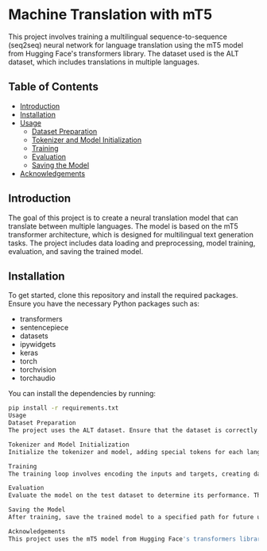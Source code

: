# Machine Translation with mT5

This project involves training a multilingual sequence-to-sequence (seq2seq) neural network for language translation using the mT5 model from Hugging Face's transformers library. The dataset used is the ALT dataset, which includes translations in multiple languages.

## Table of Contents
- [Introduction](#introduction)
- [Installation](#installation)
- [Usage](#usage)
  - [Dataset Preparation](#dataset-preparation)
  - [Tokenizer and Model Initialization](#tokenizer-and-model-initialization)
  - [Training](#training)
  - [Evaluation](#evaluation)
  - [Saving the Model](#saving-the-model)
- [Acknowledgements](#acknowledgements)

## Introduction
The goal of this project is to create a neural translation model that can translate between multiple languages. The model is based on the mT5 transformer architecture, which is designed for multilingual text generation tasks. The project includes data loading and preprocessing, model training, evaluation, and saving the trained model.

## Installation
To get started, clone this repository and install the required packages. Ensure you have the necessary Python packages such as:

- transformers
- sentencepiece
- datasets
- ipywidgets
- keras
- torch
- torchvision
- torchaudio

You can install the dependencies by running:

```bash
pip install -r requirements.txt
Usage
Dataset Preparation
The project uses the ALT dataset. Ensure that the dataset is correctly loaded and split into training and testing sets.

Tokenizer and Model Initialization
Initialize the tokenizer and model, adding special tokens for each language.

Training
The training loop involves encoding the inputs and targets, creating data generators, and training the model with checkpoints. The optimizer and learning rate scheduler are also set up to manage the training process.

Evaluation
Evaluate the model on the test dataset to determine its performance. This involves running the model on unseen data and calculating the loss.

Saving the Model
After training, save the trained model to a specified path for future use.

Acknowledgements
This project uses the mT5 model from Hugging Face's transformers library. The dataset used is the ALT dataset. Special thanks to the developers and maintainers of these resources.
